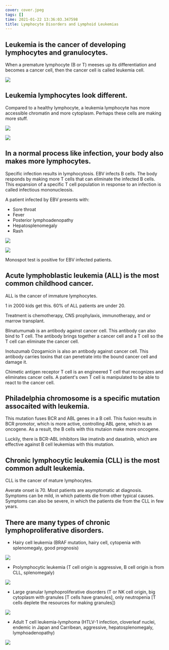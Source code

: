 ```yaml
---
cover: cover.jpeg
tags: []
time: 2021-01-22 13:36:03.347598
title: Lymphocyte Disorders and Lymphoid Leukemias
---
```


## Leukemia is the cancer of developing lymphocytes and granulocytes.

When a premature lymphocyte (B or T) meeses up its differentiation and becomes a cancer cell, then the cancer cell is called leukemia cell.

![](image/source.png)

## Leukemia lymphocytes look different.

Compared to a healthy lymphocyte, a leukemia lymphocyte has more accessible chromatin and more cytoplasm.
Perhaps these cells are making more stuff.

![](image/reactivel.png)

![](image/leukemial.png)

## In a normal process like infection, your body also makes more lymphocytes.

Specific infection results in lymphocytosis.
EBV infects B cells.
The body responds by making more T cells that can eliminate the infected B cells.
This expansion of a specific T cell population in response to an infection is called infectious mononucleosis.

A patient infected by EBV presents with:

- Sore throat
- Fever
- Posterior lymphoadenopathy
- Hepatosplenomegaly
- Rash

![](image/ebvthroat.png)

![](image/ebvrash.png)

Monospot test is positive for EBV infected patients.

## Acute lymphoblastic leukemia (ALL) is the most common childhood cancer.

ALL is the cancer of immature lymphocytes.

1 in 2000 kids get this.
60% of ALL patients are under 20.

Treatment is chemotherapy, CNS prophylaxis, immunotherapy, and or marrow transplant.

Blinatumumab is an antibody against cancer cell.
This antibody can also bind to T cell.
The antibody brings together a cancer cell and a T cell so the T cell can eliminate the cancer cell.

Inotuzumab Ozogamicin is also an antibody against cancer cell.
This antibody carries toxins that can penetrate into the bound cancer cell and damage it.

Chimetic antigen receptor T cell is an engineered T cell that recognizes and eliminates cancer cells.
A patient's own T cell is manipulated to be able to react to the cancer cell.

## Philadelphia chromosome is a specific mutation assocaited with leukemia.

This mutation fuses BCR and ABL genes in a B cell.
This fusion results in BCR promotor, which is more active, controlling ABL gene, which is an oncogene.
As a result, the B cells with this mutaion make more oncogene.

Luckily, there is BCR-ABL inhibitors like imatinib and dasatinib, which are effective against B cell leukemias with this mutation.

## Chronic lymphocytic leukemia (CLL) is the most common adult leukemia.

CLL is the cancer of mature lymphocytes.

Averate onset is 70.
Most patients are asymptomatic at diagnosis.
Symptoms can be mild, in which patients die from other typical causes.
Symptoms can also be severe, in which the patients die from the CLL in few years.

## There are many types of chronic lymphoproliferative disorders.

- Hairy cell leukemia (BRAF mutation, hairy cell, cytopenia with splenomegaly, good prognosis)

![](image/hcl.png)

- Prolymphocytic leukemia (T cell origin is aggressive, B cell origin is from CLL, splenomegaly)

![](image/pll.png)

- Large granular lymphoproliferative disorders (T or NK cell origin, big cytoplasm with granules [T cells have granules], only neutropenia [T cells deplete the resources for making granules])

![](image/lgl.png)

- Adult T cell leukemia-lymphoma (HTLV-1 infection, cloverleaf nuclei, endemic in Japan and Carribean, aggressive, hepatosplenomegaly, lymphoadenopathy)

![](image/atll.png)
